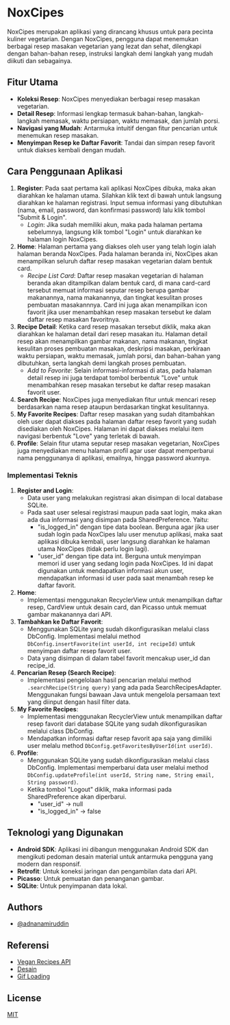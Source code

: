 # NoxCipes
NoxCipes merupakan aplikasi yang dirancang khusus untuk para pecinta kuliner vegetarian. Dengan NoxCipes, pengguna dapat menemukan berbagai resep masakan vegetarian yang lezat dan sehat, dilengkapi dengan bahan-bahan resep, instruksi langkah demi langkah yang mudah diikuti dan sebagainya.

## Fitur Utama
- **Koleksi Resep**: NoxCipes menyediakan berbagai resep masakan vegetarian.
- **Detail Resep**: Informasi lengkap termasuk bahan-bahan, langkah-langkah memasak, waktu persiapan, waktu memasak, dan jumlah porsi.
- **Navigasi yang Mudah**: Antarmuka intuitif dengan fitur pencarian untuk menemukan resep masakan.
- **Menyimpan Resep ke Daftar Favorit**: Tandai dan simpan resep favorit untuk diakses kembali dengan mudah.

## Cara Penggunaan Aplikasi
1. **Register**: Pada saat pertama kali aplikasi NoxCipes dibuka, maka akan diarahkan ke halaman utama. Silahkan klik text di bawah untuk langsung diarahkan ke halaman registrasi. Input semua informasi yang dibutuhkan (nama, email, password, dan konfirmasi password) lalu klik tombol "Submit & Login".
    - *Login*: Jika sudah memiliki akun, maka pada halaman pertama sebelumnya, langsung klik tombol "Login" untuk diarahkan ke halaman login NoxCipes.
2. **Home**: Halaman pertama yang diakses oleh user yang telah login ialah halaman beranda NoxCipes. Pada halaman beranda ini, NoxCipes akan menampilkan seluruh daftar resep masakan vegetarian dalam bentuk card.
    - *Recipe List Card*: Daftar resep masakan vegetarian di halaman beranda akan ditampilkan dalam bentuk card, di mana card-card tersebut memuat informasi seputar resep berupa gambar makanannya, nama makanannya, dan tingkat kesulitan proses pembuatan masakannnya. Card ini juga akan menampilkan icon favorit jika user menambahkan resep masakan tersebut ke dalam daftar resep masakan favoritnya.
3. **Recipe Detail**: Ketika card resep masakan tersebut diklik, maka akan diarahkan ke halaman detail dari resep masakan itu. Halaman detail resep akan menampilkan gambar makanan, nama makanan, tingkat kesulitan proses pembuatan masakan, deskripsi masakan, perkiraan waktu persiapan, waktu memasak, jumlah porsi, dan bahan-bahan yang dibutuhkan, serta langkah demi langkah proses pembuatan.
    - *Add to Favorite*: Selain informasi-informasi di atas, pada halaman detail resep ini juga terdapat tombol berbentuk "Love" untuk menambahkan resep masakan tersebut ke daftar resep masakan favorit user.
4. **Search Recipe**: NoxCipes juga menyediakan fitur untuk mencari resep berdasarkan nama resep ataupun berdasarkan tingkat kesulitannya.
5. **My Favorite Recipes**: Daftar resep masakan yang sudah ditambahkan oleh user dapat diakses pada halaman daftar resep favorit yang sudah disediakan oleh NoxCipes. Halaman ini dapat diakses melalui item navigasi berbentuk "Love" yang terletak di bawah.
6. **Profile**: Selain fitur utama seputar resep masakan vegetarian, NoxCipes juga menyediakan menu halaman profil agar user dapat memperbarui nama penggunanya di aplikasi, emailnya, hingga password akunnya.

### Implementasi Teknis
1. **Register and Login**: 
    - Data user yang melakukan registrasi akan disimpan di local database SQLite.
    - Pada saat user selesai registrasi maupun pada saat login, maka akan ada dua informasi yang disimpan pada SharedPreference. Yaitu:
        - "is_logged_in" dengan tipe data boolean. Berguna agar jika user sudah login pada NoxCipes lalu user menutup aplikasi, maka saat aplikasi dibuka kembali, user langsung diarahkan ke halaman utama NoxCipes (tidak perlu login lagi).
        - "user_id" dengan tipe data int. Berguna untuk menyimpan memori id user yang sedang login pada NoxCipes. Id ini dapat digunakan untuk mendapatkan informasi akun user, mendapatkan informasi id user pada saat menambah resep ke daftar favorit.
2. **Home**:
    - Implementasi menggunakan RecyclerView untuk menampilkan daftar resep, CardView untuk desain card, dan Picasso untuk memuat gambar makanannya dari API.
3. **Tambahkan ke Daftar Favorit**:
    - Menggunakan SQLite yang sudah dikonfigurasikan melalui class DbConfig. Implementasi melalui method `DbConfig.insertFavorite(int userId, int recipeId)` untuk menyimpan daftar resep favorit user.
    - Data yang disimpan di dalam tabel favorit mencakup user_id dan recipe_id.
4. **Pencarian Resep (Search Recipe)**:
    - Implementasi pengelolaan hasil pencarian melalui method `.searchRecipe(String query)` yang ada pada SearchRecipesAdapter. Menggunakan fungsi bawaan Java untuk mengelola persamaan text yang diinput dengan hasil filter data.
6. **My Favorite Recipes**:
    - Implementasi menggunakan RecyclerView untuk menampilkan daftar resep favorit dari database SQLite yang sudah dikonfigurasikan melalui class DbConfig.
    - Mendapatkan informasi daftar resep favorit apa saja yang dimiliki user melalu method `DbConfig.getFavoritesByUserId(int userId)`.
7. **Profile**:
    - Menggunakan SQLite yang sudah dikonfigurasikan melalui class DbConfig. Implementasi memperbarui data user melalui method `DbConfig.updateProfile(int userId, String name, String email, String password)`.
    - Ketika tombol "Logout" diklik, maka informasi pada SharedPreference akan diperbarui.
        - "user_id" -> null
        - "is_logged_in" -> false

## Teknologi yang Digunakan
- **Android SDK**: Aplikasi ini dibangun menggunakan Android SDK dan mengikuti pedoman desain material untuk antarmuka pengguna yang modern dan responsif.
- **Retrofit**: Untuk koneksi jaringan dan pengambilan data dari API.
- **Picasso**: Untuk pemuatan dan penanganan gambar.
- **SQLite**: Untuk penyimpanan data lokal.


## Authors
- [@adnanamiruddin](https://github.com/adnanamiruddin)


## Referensi

 - [Vegan Recipes API](https://rapidapi.com/rapihub-rapihub-default/api/the-vegan-recipes-db)
 - [Desain](https://www.figma.com/design/WuYEjNHDj0DfsNJ4S47Zss/[FREE]-Recipely---Food-Recipe-Mobile-App-UI-Kit-(Community)?node-id=1-2&t=qaunO3uk09ZX9Zy9-0)
 - [Gif Loading](https://id.pinterest.com/pin/57983913940715279/)


## License

[MIT](https://choosealicense.com/licenses/mit/)

